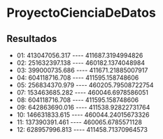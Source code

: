 # ProyectoCienciaDeDatos

## Resultados

- 01: 413047056.317 ---- 411687.3194994826
- 02: 251632397.138 ---- 460182.1374048984
- 03: 399000735.686 ---- 411671.21885007917
- 04: 604118716.708 ---- 411595.158748606
- 05: 256834370.979 ---- 460205.79508722754
- 07: 153463685.282 ---- 460046.6978586051
- 08: 604118716.708 ---- 411595.158748606
- 09: 642863690.016 ---- 411538.92822731764
- 10: 146631833.615 ---- 460044.24015673326
- 11: 137390391.461 ---- 460065.6785571128
- 12: 628957996.813 ---- 411458.71370964573